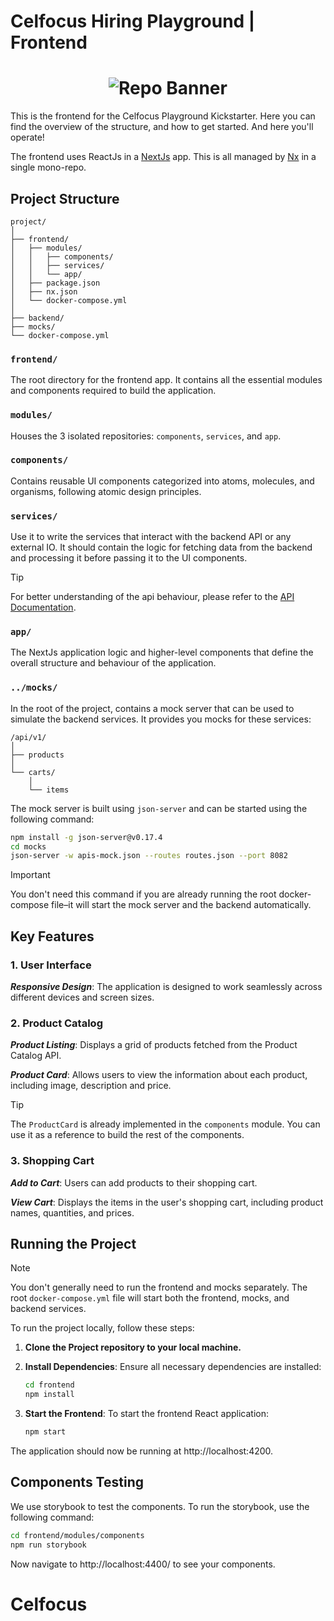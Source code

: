# Celfocus Hiring Playground | Frontend

# <div align= "center"><img src="../images/banner-frontend.png" alt="Repo Banner"></div>

This is the frontend for the Celfocus Playground Kickstarter. Here you can find the overview of the structure, and how to get started. And here you'll operate!

The frontend uses ReactJs in a [NextJs](https://nextjs.org) app. This is all managed by [Nx](https://nx.dev) in a single mono-repo.

## Project Structure

```
project/
│
├── frontend/
│   ├── modules/
│   │   ├── components/
│   │   ├── services/
│   │   └── app/
│   ├── package.json
│   ├── nx.json
│   └── docker-compose.yml
│
├── backend/
├── mocks/
└── docker-compose.yml
```

### `frontend/`

The root directory for the frontend app. It contains all the essential modules and components required to build the application.

### `modules/`

Houses the 3 isolated repositories: `components`, `services`, and `app`.

### `components/`

Contains reusable UI components categorized into atoms, molecules, and organisms, following atomic design principles.

### `services/`

Use it to write the services that interact with the backend API or any external IO. It should contain the logic for fetching data from the backend and processing it before passing it to the UI components.

> [!TIP]
> For better understanding of the api behaviour, please refer to the [API Documentation](../backend/src/main/resources/Shopping_Cart_API.yml).

### `app/`

The NextJs application logic and higher-level components that define the overall structure and behaviour of the application.

### `../mocks/`

In the root of the project, contains a mock server that can be used to simulate the backend services. It provides you mocks for these services:

```
/api/v1/
│
├── products
│
└── carts/
    │
    └── items
```

The mock server is built using `json-server` and can be started using the following command:

```bash
npm install -g json-server@v0.17.4
cd mocks
json-server -w apis-mock.json --routes routes.json --port 8082
```

> [!IMPORTANT]
> You don't need this command if you are already running the root docker-compose file–it will start the mock server and the backend automatically.

## Key Features

### 1. User Interface

**_Responsive Design_**: The application is designed to work seamlessly across different devices and screen sizes.

### 2. Product Catalog

**_Product Listing_**: Displays a grid of products fetched from the Product Catalog API.

**_Product Card_**: Allows users to view the information about each product, including image, description and price.

> [!TIP]
> The `ProductCard` is already implemented in the `components` module. You can use it as a reference to build the rest of the components.

### 3. Shopping Cart

**_Add to Cart_**: Users can add products to their shopping cart.

**_View Cart_**: Displays the items in the user's shopping cart, including product names, quantities, and prices.

## Running the Project

> [!NOTE]  
> You don't generally need to run the frontend and mocks separately. The root `docker-compose.yml` file will start both the frontend, mocks, and backend services.

To run the project locally, follow these steps:

1.  **Clone the Project repository to your local machine.**

2.  **Install Dependencies**: Ensure all necessary dependencies are installed:

    ```bash
    cd frontend
    npm install
    ```

3.  **Start the Frontend**: To start the frontend React application:
    ```bash
    npm start
    ```

The application should now be running at http://localhost:4200.

## Components Testing

We use storybook to test the components. To run the storybook, use the following command:

```bash
cd frontend/modules/components
npm run storybook
```
Now navigate to http://localhost:4400/ to see your components.
# Celfocus
